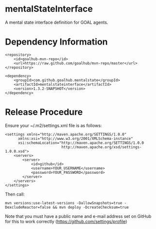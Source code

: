 mentalStateInterface
===========

A mental state interface definition for GOAL agents.

Dependency Information
=============

```
<repository>
	<id>goalhub-mvn-repo</id>
	<url>https://raw.github.com/goalhub/mvn-repo/master</url>
</repository>

```

```
<dependency>
	<groupId>com.github.goalhub.mentalstate</groupId>
	<artifactId>mentalstateinterface</artifactId>
	<version>1.3.2-SNAPSHOT</version>
</dependency>
```	

Release Procedure
=============

Ensure your ~/.m2/settings.xml file is as follows:

```
<settings xmlns="http://maven.apache.org/SETTINGS/1.0.0"
      xmlns:xsi="http://www.w3.org/2001/XMLSchema-instance"
      xsi:schemaLocation="http://maven.apache.org/SETTINGS/1.0.0
                          http://maven.apache.org/xsd/settings-1.0.0.xsd">
	<servers>
		<server>
   			<id>github</id>
   			<username>YOUR_USERNAME</username>
   			<password>YOUR_PASSWORD</password>
		</server>
	</servers>
</settings>
```

Then call:

```
mvn versions:use-latest-versions -DallowSnapshots=true -DexcludeReactor=false && mvn deploy -DcreateChecksum=true
```

Note that you must have a public name and e-mail address set on GitHub for this to work correctly (https://github.com/settings/profile)